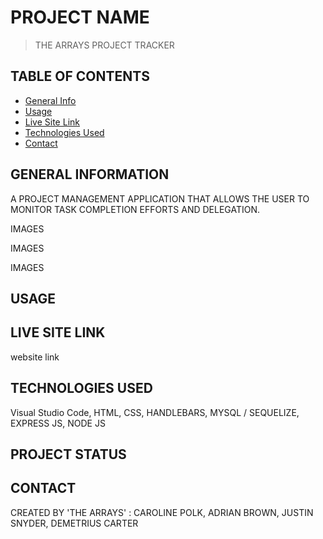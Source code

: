 # PROJECT NAME
> THE ARRAYS PROJECT TRACKER 

## TABLE OF CONTENTS
* [General Info](#general-information)
* [Usage](#usage)
* [Live Site Link](#live-site-link)
* [Technologies Used](#technologies-used)
* [Contact](#contact)

## GENERAL INFORMATION
A PROJECT MANAGEMENT APPLICATION THAT ALLOWS THE USER TO MONITOR TASK COMPLETION EFFORTS AND DELEGATION. 

IMAGES

IMAGES

IMAGES

## USAGE

## LIVE SITE LINK
website link

## TECHNOLOGIES USED
Visual Studio Code,
HTML,
CSS,
HANDLEBARS,
MYSQL / SEQUELIZE,
EXPRESS JS,
NODE JS

## PROJECT STATUS

## CONTACT
CREATED BY 'THE ARRAYS' :
CAROLINE POLK,
ADRIAN BROWN,
JUSTIN SNYDER,
DEMETRIUS CARTER

